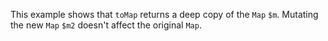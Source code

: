 This example shows that `toMap` returns a deep copy of the `Map` `$m`. Mutating the new `Map` `$m2` doesn't affect the original `Map`.
